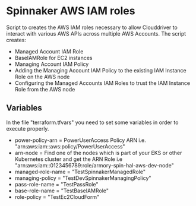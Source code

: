 # Spinnaker AWS IAM roles

Script to creates the AWS IAM roles necessary to allow Clouddriver to interact with various AWS APIs across multiple AWS Accounts. The script creates:

* Managed Account IAM Role
* BaseIAMRole for EC2 instances
* Managing Account IAM Policy 
* Adding the Managing Account IAM Policy to the existing IAM Instance Role on the AWS node
* Configuring the Managed Accounts IAM Roles to trust the IAM Instance Role from the AWS node

## Variables

In the file "terraform.tfvars" you need to set some variables in order to execute properly.

- power-policy-arn = PowerUserAccess Policy ARN i.e. "arn:aws:iam::aws:policy/PowerUserAccess"
- arn-node = Find one of the nodes which is part of your EKS or other Kubernetes cluster and get the ARN Role i.e "arn:aws:iam::0123456789:role/armory-spin-hal-aws-dev-node"
- managed-role-name = "TestSpinnakerManagedRole"
- managing-policy = "TestDevSpinnakerManagingPolicy"
- pass-role-name = "TestPassRole"
- base-role-name = "TestBaseIAMRole"
- role-policy = "TestEc2CloudForm"